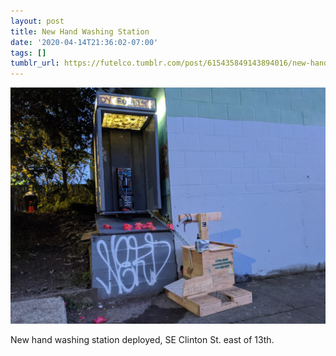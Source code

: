 ```yaml
---
layout: post
title: New Hand Washing Station
date: '2020-04-14T21:36:02-07:00'
tags: []
tumblr_url: https://futelco.tumblr.com/post/615435849143894016/new-hand-washing-station-deployed-se-clinton-st
---
```

 ![](/images/blog/62c8793435c244e7d9a3e38b0c80350e9cdf6220.jpg)  

New hand washing station deployed, SE Clinton St. east of 13th.

